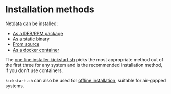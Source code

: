<!--
title: "Installation methods"
description: "Netdata can be installed as a DEB/RPM package, a static binary, a docker container or from source"
custom_edit_url: https://github.com/netdata/netdata/edit/master/packaging/installer/methods/methods.md
sidebar_label: "Installation methods"
learn_status: "Published"
learn_rel_path: "Installation/Installation methods"
sidebar_position: 30
-->

# Installation methods

Netdata can be installed:

- [As a DEB/RPM package](https://github.com/netdata/netdata/blob/master/packaging/installer/methods/packages.md)
- [As a static binary](https://github.com/netdata/netdata/blob/master/packaging/makeself/README.md)
- [From source](https://github.com/netdata/netdata/blob/master/packaging/installer/methods/source.md)
- [As a docker container](https://github.com/netdata/netdata/blob/master/packaging/docker/README.md)

The [one line installer kickstart.sh](https://github.com/netdata/netdata/blob/master/packaging/installer/methods/kickstart.md)
picks the most appropriate method out of the first three for any system
and is the recommended installation method, if you don't use containers.

`kickstart.sh` can also be used for 
[offline installation](https://github.com/netdata/netdata/blob/master/packaging/installer/methods/offline.md),
suitable for air-gapped systems.
